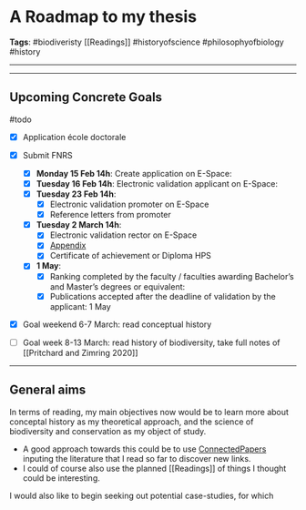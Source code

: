 # A Roadmap to my thesis

**Tags**: #biodiveristy [[Readings]] #historyofscience #philosophyofbiology #history


---
---

## Upcoming Concrete Goals 
#todo 
- [x] Application école doctorale
- [x] Submit FNRS
	- [x] **Monday 15 Feb 14h**: Create application on E-Space: 
	- [x] **Tuesday 16 Feb 14h**: Electronic validation applicant on E-Space: 
	- [x] **Tuesday 23 Feb 14h**: 
		- [x] Electronic validation promoter on E-Space
		- [x] Reference letters from promoter
	- [x] **Tuesday 2 March 14h**:
		- [x] Electronic validation rector on E-Space
		- [x] [Appendix](https://e-space.frs-fnrs.be/documents_publics/ressource/annexe_adm_asp_en.pdf)
		- [x] Certificate of achievement or Diploma HPS
	- [x] **1 May**: 
		- [x] Ranking completed by the faculty / faculties awarding Bachelor’s and Master’s degrees or equivalent: 
		- [x] Publications accepted after the deadline of validation by the applicant: 1 May
- [x] Goal weekend 6-7 March: read conceptual history
- [ ] Goal week 8-13 March: read history of biodiversity, take full notes of [[Pritchard and Zimring 2020]]


---

## General aims

In terms of reading, my main objectives now would be to learn more about conceptal history as my theoretical approach, and the science of biodiversity and conservation as my object of study. 
- A good approach towards this could be to use [ConnectedPapers](https://www.connectedpapers.com/) inputing the literature that I read so far to discover new links.
- I could of course also use the planned [[Readings]] of things I thought could be interesting. 

I would also like to begin seeking out potential case-studies, for which
